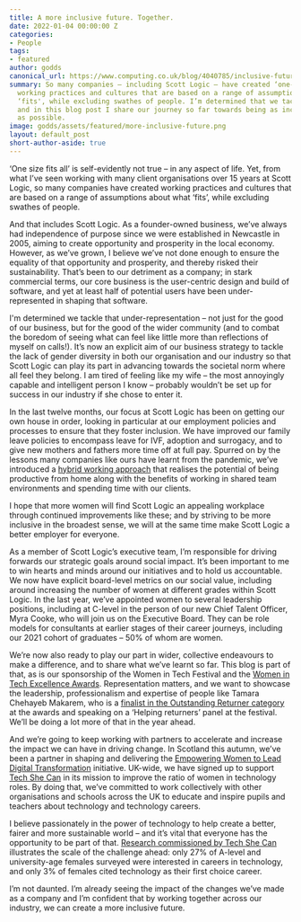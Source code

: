 ```yaml
---
title: A more inclusive future. Together.
date: 2022-01-04 00:00:00 Z
categories:
- People
tags:
- featured
author: godds
canonical_url: https://www.computing.co.uk/blog/4040785/inclusive-future
summary: So many companies – including Scott Logic – have created ‘one-size-fits-all’
  working practices and cultures that are based on a range of assumptions about what
  ‘fits', while excluding swathes of people. I’m determined that we tackle this issue,
  and in this blog post I share our journey so far towards being as inclusive an employer
  as possible.
image: godds/assets/featured/more-inclusive-future.png
layout: default_post
short-author-aside: true
---
```


‘One size fits all’ is self-evidently not true – in any aspect of life. Yet, from what I’ve seen working with many client organisations over 15 years at Scott Logic, so many companies have created working practices and cultures that are based on a range of assumptions about what ‘fits’, while excluding swathes of people. 

And that includes Scott Logic. As a founder-owned business, we’ve always had independence of purpose since we were established in Newcastle in 2005, aiming to create opportunity and prosperity in the local economy. However, as we’ve grown, I believe we’ve not done enough to ensure the equality of that opportunity and prosperity, and thereby risked their sustainability. That’s been to our detriment as a company; in stark commercial terms, our core business is the user-centric design and build of software, and yet at least half of potential users have been under-represented in shaping that software.

I'm determined we tackle that under-representation – not just for the good of our business, but for the good of the wider community (and to combat the boredom of seeing what can feel like little more than reflections of myself on calls!). It’s now an explicit aim of our business strategy to tackle the lack of gender diversity in both our organisation and our industry so that Scott Logic can play its part in advancing towards the societal norm where all feel they belong. I am tired of feeling like my wife – the most annoyingly capable and intelligent person I know – probably wouldn’t be set up for success in our industry if she chose to enter it.

In the last twelve months, our focus at Scott Logic has been on getting our own house in order, looking in particular at our employment policies and processes to ensure that they foster inclusion. We have improved our family leave policies to encompass leave for IVF, adoption and surrogacy, and to give new mothers and fathers more time off at full pay. Spurred on by the lessons many companies like ours have learnt from the pandemic, we’ve introduced a [hybrid working approach](https://www.scottlogic.com/hybrid-working) that realises the potential of being productive from home along with the benefits of working in shared team environments and spending time with our clients. 

I hope that more women will find Scott Logic an appealing workplace through continued improvements like these; and by striving to be more inclusive in the broadest sense, we will at the same time make Scott Logic a better employer for everyone.

As a member of Scott Logic’s executive team, I’m responsible for driving forwards our strategic goals around social impact. It’s been important to me to win hearts and minds around our initiatives and to hold us accountable. We now have explicit board-level metrics on our social value, including around increasing the number of women at different grades within Scott Logic. In the last year, we’ve appointed women to several leadership positions, including at C-level in the person of our new Chief Talent Officer, Myra Cooke, who will join us on the Executive Board. They can be role models for consultants at earlier stages of their career journeys, including our 2021 cohort of graduates – 50% of whom are women.

We’re now also ready to play our part in wider, collective endeavours to make a difference, and to share what we’ve learnt so far. This blog is part of that, as is our sponsorship of the Women in Tech Festival and the [Women in Tech Excellence Awards](https://www.computing.co.uk/sponsored/4040561/scott-logic-women-tech-excellence-awards). Representation matters, and we want to showcase the leadership, professionalism and expertise of people like Tamara Chehayeb Makarem, who is a [finalist in the Outstanding Returner category](https://www.computing.co.uk/sponsored/4040089/industry-voice-tamara-chehayeb-makarem) at the awards and speaking on a ‘Helping returners’ panel at the festival. We’ll be doing a lot more of that in the year ahead.

And we’re going to keep working with partners to accelerate and increase the impact we can have in driving change. In Scotland this autumn, we’ve been a partner in shaping and delivering the [Empowering Women to Lead Digital Transformation](https://www.scottlogic.com/news/were-sponsoring-empowering-women-lead-digital-transformation) initiative. UK-wide, we have signed up to support [Tech She Can](https://www.techshecan.org/) in its mission to improve the ratio of women in technology roles. By doing that, we’ve committed to work collectively with other organisations and schools across the UK to educate and inspire pupils and teachers about technology and technology careers.

I believe passionately in the power of technology to help create a better, fairer and more sustainable world – and it’s vital that everyone has the opportunity to be part of that. [Research commissioned by Tech She Can](https://www.pwc.co.uk/who-we-are/women-in-technology/time-to-close-the-gender-gap.html) illustrates the scale of the challenge ahead: only 27% of A-level and university-age females surveyed were interested in careers in technology, and only 3% of females cited technology as their first choice career. 

I’m not daunted. I’m already seeing the impact of the changes we’ve made as a company and I’m confident that by working together across our industry, we can create a more inclusive future.